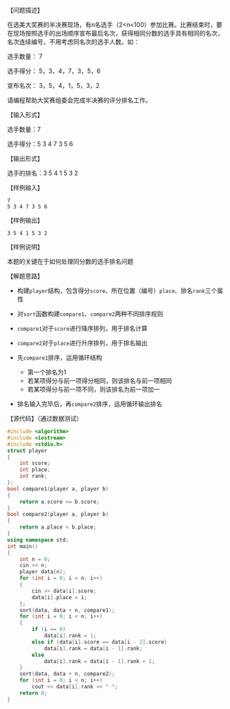 【问题描述】

在选美大奖赛的半决赛现场，有n名选手（2<n<100）参加比赛。比赛结束时，要在现场按照选手的出场顺序宣布最后名次，获得相同分数的选手具有相同的名次，名次连续编号，不用考虑同名次的选手人数。如：

选手数量： 7

选手得分： 5，3，4，7，3，5，6

宣布名次： 3，5，4，1，5，3，2

请编程帮助大奖赛组委会完成半决赛的评分排名工作。

【输入形式】

选手数量：7

选手得分：5 3 4 7 3 5 6

【输出形式】

选手的排名：3 5 4 1 5 3 2

【样例输入】

```
7
5 3 4 7 3 5 6
```

【样例输出】

```
3 5 4 1 5 3 2
```

【样例说明】

本题的关键在于如何处理同分数的选手排名问题

【解题思路】

+ 构建`player`结构，包含得分`score`、所在位置（编号）`place`、排名`rank`三个属性
+ 对`sort`函数构建`compare1`、`compare2`两种不同排序规则
+ `compare1`对于`score`进行降序排列，用于排名计算
+ `compare2`对于`place`进行升序排列，用于排名输出
+ 先`compare1`排序，运用循环结构
  + 第一个排名为1
  + 若某项得分与前一项得分相同，则该排名与前一项相同
  + 若某项得分与前一项不同，则该排名为前一项加一

+ 排名输入完毕后，再`compare2`排序，运用循环输出排名

【源代码】（通过数据测试）

```c++
#include <algorithm>
#include <iostream>
#include <stdio.h>
struct player
{
	int score;
	int place;
	int rank;
};
bool compare1(player a, player b)
{
	return a.score >= b.score;
}
bool compare2(player a, player b)
{
	return a.place < b.place;
}
using namespace std;
int main()
{
	int n = 0;
	cin >> n;
	player data[n];
	for (int i = 0; i < n; i++)
	{
		cin >> data[i].score;
		data[i].place = i;
	};
	sort(data, data + n, compare1);
	for (int i = 0; i < n; i++)
	{
		if (i == 0)
			data[i].rank = 1;
		else if (data[i].score == data[i - 1].score)
			data[i].rank = data[i - 1].rank;
		else
			data[i].rank = data[i - 1].rank + 1;
	}
	sort(data, data + n, compare2);
	for (int i = 0; i < n; i++)
		cout << data[i].rank << " ";
	return 0;
}
```

